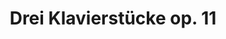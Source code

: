 ---
inv_num: 2009-003
add_credit:
url: 2009-003-dreiklavierstucke-op-11
title: Drei Klavierstücke op. 11
year: '2009'
display_year: '2009'
medium: 3 Youtube videos
dims:
pitch: "​Schoenberg’s op11 as played by cats."
ps: '​Drei Klavierstuke is a recreation of <b>Arnold Schoenberg’s 1909 op. 11 Drei
  Klavierstücke</b> (aka Three Piano Pieces) made by editing together videos of cats
  playing pianos downloaded from Youtube. Schoenberg’s Op11 is often considered the
  first piece of “atonal” music, or music to completely break from traditional western
  harmony which means it’s not written in a “key”. Below you will find the three videos
  (one for each piano piece), a technical description &amp; the score. This project
  fuses a few different things I have been interested in lately, mainly “cats”, copy
  &amp; paste net junk, and youtube’s tendency in the past few years to host videos
  that are as good and many times similar to my favorite video artworks. I think all
  this is somehow related. I’m talking about <a title="" href="http://www.infinitecat.com/">The
  Infinite Cat Project</a>, <a title="" href="http://catsinsinks.com/">Cats in Sinks</a>,
  <a title="" href="http://www.youtube.com/watch?v=z3v8BMNdDvo">Cat in Fan</a>, <a
  title="" href="http://www.youtube.com/watch?v=muLIPWjks_M">Ninja cat comes closer
  while not moving!</a>, <a title="" href="http://www.youtube.com/watch?v=l_yHG0cTK8Q">Smart
  Cat Open Door</a>, <a title="" href="http://www.youtube.com/watch?v=yCq7EncEbDw">Fat
  Cat VS Small Box</a>, <a title="" href="http://www.youtube.com/watch?v=REQRHdMRimw">Pussy
  versus Printer</a>, Edison’s <a title="" href="http://www.youtube.com/watch?v=6qre61opE_g">The
  Boxing Cats (Prof. Welton’s)</a>, <a title="" href="http://www.youtube.com/watch?v=JaHTt3V0Uiw">It’s
  been a long day</a>, <a title="" href="http://www.youtube.com/watch?v=nu0bhcCEJ8E&amp;feature=channel_page">Panta
  improvising on the piano featuring my cat</a> (my personal favorite cat video),
  the <a title="" href="http://www.youtube.com/watch?v=dMWl_5NujBw">Ultimate Canon
  Rock</a>, <a title="" href="http://vimeo.com/2998698">Sopranos every profanity</a>,
  <a title="" href="http://www.youtube.com/watch?v=hnLweMNQoiE">The Big Lebowski –
  Every Single Fucking Dude</a>, <a title="" href="http://www.youtube.com/watch?v=vZA74JMfLys">Marclay’s
  “hello” supercut</a>, <a title="" href="http://oliverlaric.com/5050.htm">50 50s</a>,
  <a title="" href="http://www.youtube.com/watch?v=CDswHqO0Jhk">Check out my new stereo
  – Extreme Bass!</a> (also see Goldstein’s “A Glass of Milk” <a title="" href="http://www.contemporaryartdaily.com/2009/05/jack-goldstein-at-daniel-buchholz/">here</a>),
  <a title="" href="http://www.youtube.com/watch?v=u1VEY7ndKCs">Watching the Paint
  Dry</a> (also see Burt Barr’s Watching The Paint Dry series <a title="" href="http://ps1.org/exhibitions/view/120">here</a>),
  even <a title="" href="http://www.youtube.com/watch?v=Pdn6wrM1Hqw">Andy Eating a
  Hamburger</a>, &amp; <a title="" href="http://www.youtube.com/watch?v=jBYGzDjkuoI">Infinite
  Warhol</a> (you might have noticed we are back 2 the beginning of this list). <b>Tech:</b>
  So, I probably made this video the most backwards and bone headed way possible,
  but I am a hacker in the traditional definition of someone who glues together ugly
  code and not a programmer. For this project I used some programs to help me save
  time in finding the right cats. Anyway, first I downloaded every video of a cat
  playing piano I could find on Youtube. I ended up with about 170 videos. Then I
  extracted the audio from each, pasted these files end to end, and then pasted this
  huge file onto the end of an audio file of Glenn Gould playing op11. I loaded this
  file into <a title="" href="http://www.comparisonics.com/">Comparisonics</a>. Comparisonics,
  a strange free program I found while surfing one night, allows users to highlight
  a section of audio, and responds by finding “similar” sounding areas in rest of
  the audio file. Using Comparisioncs I went through every “note” (sometimes I also
  did clusters of notes) in the Gould, then selected my favorite “similar” section
  Comparisonics suggested and wrote it in the score. After going though the 1000’s
  of “notes”, the completed scores were turned into a video by some perl scripts I
  wrote. See the “Gould Pro” code below. For those out there in Internet land wondering
  how close cats could actually come to Gould playing Schoenberg, <a href="http://www.coryarcangel.com/downloads/op11_comparison_web.mp3">check
  this mp3</a>, I have placed my cats in the left channel and Gould in the right channel.
  Listen with headphones. It’s not so far off I think. <b>Score:</b> The file format
  is: youtube filehash – comma – sample number at 44100 samples per second where the
  in point of video is – comma – sample number at 44100 samples per second of the
  clip length. In this <a href="http://www.coryarcangel.com/downloads/op11_score_linenumbers-web.pdf">pdf
  here</a> I have provided the key as to which youtube files line up with what notes
  in Schoenberg. The Schoenberg score has line numbers written below its notes which
  correspond to the line numbers from the 3 score txt files below. <a href="http://www.coryarcangel.com/downloads/ggscore_op11_I_web.txt">Score
  for op11 – I<a href="http://www.coryarcangel.com/downloads/ggscore_op11_II_web.txt">Score
  for op11 – II</a><a href="http://www.coryarcangel.com/downloads/ggscore_op11_III_web.txt">Score
  for op11 – III</a>Thanks Special thanks to the following youtube files: <a title=""
  href="http://www.youtube.com/watch?v=-8-S1dwcvzw">-8-S1dwcvzw</a>, <a title="" href="http://www.youtube.com/watch?v=73XYgU86aww">73XYgU86aww</a>,
  <a title="" href="http://www.youtube.com/watch?v=H9tIWwFPAcg">H9tIWwFPAcg</a>, <a
  title="" href="http://www.youtube.com/watch?v=TOSs-GYcGgk">TOSs-GYcGgk</a>, <a title=""
  href="http://www.youtube.com/watch?v=eDN_xKLhfXc">eDN_xKLhfXc</a>, <a title="" href="http://www.youtube.com/watch?v=ryyvfjMHRGg">ryyvfjMHRGg</a>,
  <a title="" href="http://www.youtube.com/watch?v=-BYKoAydfKk">-BYKoAydfKk</a>, <a
  title="" href="http://www.youtube.com/watch?v=78V3nblykiU">78V3nblykiU</a>, <a title=""
  href="http://www.youtube.com/watch?v=HEhoLwc15M4">HEhoLwc15M4</a>, <a title="" href="http://www.youtube.com/watch?v=TcEm8x6zLvA">TcEm8×6zLvA</a>,
  <a title="" href="http://www.youtube.com/watch?v=eDSZgOZmEoo">eDSZgOZmEoo</a>, <a
  title="" href="http://www.youtube.com/watch?v=s9i_GqMIY30">s9i_GqMIY30</a>, <a title=""
  href="http://www.youtube.com/watch?v=-QIVEkY0CuY">-QIVEkY0CuY</a>, <a title="" href="http://www.youtube.com/watch?v=7G4z8UQItSQ">7G4z8UQItSQ</a>,
  <a title="" href="http://www.youtube.com/watch?v=HK4XAXLUics">HK4XAXLUics</a>, <a
  title="" href="http://www.youtube.com/watch?v=TcsBghT2cNQ">TcsBghT2cNQ</a>, <a title=""
  href="http://www.youtube.com/watch?v=emP5sRCVwSI">emP5sRCVwSI</a>, <a title="" href="http://www.youtube.com/watch?v=sWlcyPuWM9Y">sWlcyPuWM9Y</a>,
  <a title="" href="http://www.youtube.com/watch?v=-VFmqcB9UYQ">-VFmqcB9UYQ</a>, <a
  title="" href="http://www.youtube.com/watch?v=8OTADd1THKU">8OTADd1THKU</a>, <a title=""
  href="http://www.youtube.com/watch?v=HM-1VzJUejw">HM-1VzJUejw</a>, <a title="" href="http://www.youtube.com/watch?v=ThOetAkUWRw">ThOetAkUWRw</a>,
  <a title="" href="http://www.youtube.com/watch?v=f7aZjVsl_jQ">f7aZjVsl_jQ</a>, <a
  title="" href="http://www.youtube.com/watch?v=scwRUGgv9Jw">scwRUGgv9Jw</a>, <a title=""
  href="http://www.youtube.com/watch?v=-gzV983BqNE">-gzV983BqNE</a>, <a title="" href="http://www.youtube.com/watch?v=8wG4gGW8pAs">8wG4gGW8pAs</a>,
  <a title="" href="http://www.youtube.com/watch?v=HRTd6cPiM1A">HRTd6cPiM1A</a>, <a
  title="" href="http://www.youtube.com/watch?v=TvuAzIUnGtg">TvuAzIUnGtg</a>, <a title=""
  href="http://www.youtube.com/watch?v=fLOYZpQoSCo">fLOYZpQoSCo</a>, <a title="" href="http://www.youtube.com/watch?v=t4VNx9R8eEM">t4VNx9R8eEM</a>,
  <a title="" href="http://www.youtube.com/watch?v=-lafzKEMpuM">-lafzKEMpuM</a>, <a
  title="" href="http://www.youtube.com/watch?v=8yQTF3EUKuo">8yQTF3EUKuo</a>, <a title=""
  href="http://www.youtube.com/watch?v=Hdqhprr03bY">Hdqhprr03bY</a>, <a title="" href="http://www.youtube.com/watch?v=UDtidPbpWG4">UDtidPbpWG4</a>,
  <a title="" href="http://www.youtube.com/watch?v=g8PWYsOoZy8">g8PWYsOoZy8</a>, <a
  title="" href="http://www.youtube.com/watch?v=tLo9TZKW85I">tLo9TZKW85I</a>, <a title=""
  href="http://www.youtube.com/watch?v=000dCcclXpE">000dCcclXpE</a>, <a title="" href="http://www.youtube.com/watch?v=95wb8pW9EaY">95wb8pW9EaY</a>,
  <a title="" href="http://www.youtube.com/watch?v=HwmtFQoGrfk">HwmtFQoGrfk</a>, <a
  title="" href="http://www.youtube.com/watch?v=V2GkSR-Tc4E">V2GkSR-Tc4E</a>, <a title=""
  href="http://www.youtube.com/watch?v=gc-YZi33myA">gc-YZi33myA</a>, <a title="" href="http://www.youtube.com/watch?v=tR3XUKgOHVY">tR3XUKgOHVY</a>,
  <a title="" href="http://www.youtube.com/watch?v=0G2dd2nNixE">0G2dd2nNixE</a>, <a
  title="" href="http://www.youtube.com/watch?v=98bTekFgKGY">98bTekFgKGY</a>, <a title=""
  href="http://www.youtube.com/watch?v=Js-1svTlMHI">Js-1svTlMHI</a>, <a title="" href="http://www.youtube.com/watch?v=WWkE2i-6ekI">WWkE2i-6ekI</a>,
  <a title="" href="http://www.youtube.com/watch?v=gnbmN8js708">gnbmN8js708</a>, <a
  title="" href="http://www.youtube.com/watch?v=tYn9OHKlwoo">tYn9OHKlwoo</a>, <a title=""
  href="http://www.youtube.com/watch?v=0ywiSuCDiOM">0ywiSuCDiOM</a>, <a title="" href="http://www.youtube.com/watch?v=9ATv4DSkKZs">9ATv4DSkKZs</a>,
  <a title="" href="http://www.youtube.com/watch?v=JsQds6T-JUo">JsQds6T-JUo</a>, <a
  title="" href="http://www.youtube.com/watch?v=WfsMaen6QBI">WfsMaen6QBI</a>, <a title=""
  href="http://www.youtube.com/watch?v=hnng9ni-ws8">hnng9ni-ws8</a>, <a title="" href="http://www.youtube.com/watch?v=tvkuiJ_5e_Y">tvkuiJ_5e_Y</a>,
  <a title="" href="http://www.youtube.com/watch?v=1RJnwbCR9l4">1RJnwbCR9l4</a>, <a
  title="" href="http://www.youtube.com/watch?v=9FMvf9lyiBA">9FMvf9lyiBA</a>, <a title=""
  href="http://www.youtube.com/watch?v=LWBDFG09XoA">LWBDFG09XoA</a>, <a title="" href="http://www.youtube.com/watch?v=XSiSzn3OchU">XSiSzn3OchU</a>,
  <a title="" href="http://www.youtube.com/watch?v=iRfT0WfnWIU">iRfT0WfnWIU</a>, <a
  title="" href="http://www.youtube.com/watch?v=uCPVEuFdq1I">uCPVEuFdq1I</a>, <a title=""
  href="http://www.youtube.com/watch?v=1XFKIZfdXVQ">1XFKIZfdXVQ</a>, <a title="" href="http://www.youtube.com/watch?v=9PrHZAhTrro">9PrHZAhTrro</a>,
  <a title="" href="http://www.youtube.com/watch?v=LqBpEnlAcZo">LqBpEnlAcZo</a>, <a
  title="" href="http://www.youtube.com/watch?v=XyuXvWouDEk">XyuXvWouDEk</a>, <a title=""
  href="http://www.youtube.com/watch?v=jg6rfcRzQGQ">jg6rfcRzQGQ</a>, <a title="" href="http://www.youtube.com/watch?v=uQc8SeJ3z9c">uQc8SeJ3z9c</a>,
  <a title="" href="http://www.youtube.com/watch?v=1YK7DCQOqz8">1YK7DCQOqz8</a>, <a
  title="" href="http://www.youtube.com/watch?v=9T6zVQzmSsI">9T6zVQzmSsI</a>, <a title=""
  href="http://www.youtube.com/watch?v=M9SwMFWECMs">M9SwMFWECMs</a>, <a title="" href="http://www.youtube.com/watch?v=Y1cAO08EYLg">Y1cAO08EYLg</a>,
  <a title="" href="http://www.youtube.com/watch?v=kL0m3NhVlWY">kL0m3NhVlWY</a>, <a
  title="" href="http://www.youtube.com/watch?v=vAQVJEu6fNc">vAQVJEu6fNc</a>, <a title=""
  href="http://www.youtube.com/watch?v=1n8vybiPn0I">1n8vybiPn0I</a>, <a title="" href="http://www.youtube.com/watch?v=A8yvYC0HthM">A8yvYC0HthM</a>,
  <a title="" href="http://www.youtube.com/watch?v=M_SaeCYglqQ">M_SaeCYglqQ</a>, <a
  title="" href="http://www.youtube.com/watch?v=YLWd_eXQ29E">YLWd_eXQ29E</a>, <a title=""
  href="http://www.youtube.com/watch?v=kPyj1JG3QHw">kPyj1JG3QHw</a>, <a title="" href="http://www.youtube.com/watch?v=vCJpTR-ugyM">vCJpTR-ugyM</a>,
  <a title="" href="http://www.youtube.com/watch?v=2COuDGUX-cU">2COuDGUX-cU</a>, <a
  title="" href="http://www.youtube.com/watch?v=BKtdYzHyx6M">BKtdYzHyx6M</a>, <a title=""
  href="http://www.youtube.com/watch?v=NFtO2fFdSRY">NFtO2fFdSRY</a>, <a title="" href="http://www.youtube.com/watch?v=YW7U8B0qRXg">YW7U8B0qRXg</a>,
  <a title="" href="http://www.youtube.com/watch?v=kj2TDKU2aAg">kj2TDKU2aAg</a>, <a
  title="" href="http://www.youtube.com/watch?v=vuO0xYdyMO4">vuO0xYdyMO4</a>, <a title=""
  href="http://www.youtube.com/watch?v=2DcHBjQaSOQ">2DcHBjQaSOQ</a>, <a title="" href="http://www.youtube.com/watch?v=Bf9Xi4iqeL0">Bf9Xi4iqeL0</a>,
  <a title="" href="http://www.youtube.com/watch?v=OO-6kwBy_s0">OO-6kwBy_s0</a>, <a
  title="" href="http://www.youtube.com/watch?v=YpVKn9TnM10">YpVKn9TnM10</a>, <a title=""
  href="http://www.youtube.com/watch?v=lYgITLbVwC4">lYgITLbVwC4</a>, <a title="" href="http://www.youtube.com/watch?v=wK8GE4ZZQiA">wK8GE4ZZQiA</a>,
  <a title="" href="http://www.youtube.com/watch?v=2QfzC3pgV0Q">2QfzC3pgV0Q</a>, <a
  title="" href="http://www.youtube.com/watch?v=BgF56KQ8ldU">BgF56KQ8ldU</a>, <a title=""
  href="http://www.youtube.com/watch?v=Oaz8Qo2OHVY">Oaz8Qo2OHVY</a>, <a title="" href="http://www.youtube.com/watch?v=Z86Fx--Qgwc">Z86Fx–Qgwc</a>,
  <a title="" href="http://www.youtube.com/watch?v=mmTQcmpfI-k">mmTQcmpfI-k</a>, <a
  title="" href="http://www.youtube.com/watch?v=wNt1Or0fQC4">wNt1Or0fQC4</a>, <a title=""
  href="http://www.youtube.com/watch?v=2VgGVxcALoc">2VgGVxcALoc</a>, <a title="" href="http://www.youtube.com/watch?v=DBCpRUQxAwU">DBCpRUQxAwU</a>,
  <a title="" href="http://www.youtube.com/watch?v=OgmXR7k__WU">OgmXR7k__WU</a>, <a
  title="" href="http://www.youtube.com/watch?v=Z9BTkX00HeY">Z9BTkX00HeY</a>, <a title=""
  href="http://www.youtube.com/watch?v=mtxlyXRGWvw">mtxlyXRGWvw</a>, <a title="" href="http://www.youtube.com/watch?v=xnqb6XPDGA8">xnqb6XPDGA8</a>,
  <a title="" href="http://www.youtube.com/watch?v=32F3ycxNIuk">32F3ycxNIuk</a>, <a
  title="" href="http://www.youtube.com/watch?v=DOebEX8PukU">DOebEX8PukU</a>, <a title=""
  href="http://www.youtube.com/watch?v=P87zxptEo0Q">P87zxptEo0Q</a>, <a title="" href="http://www.youtube.com/watch?v=ZeMxIH2Ozeg">ZeMxIH2Ozeg</a>,
  <a title="" href="http://www.youtube.com/watch?v=n01P1v7WEz0">n01P1v7WEz0</a>, <a
  title="" href="http://www.youtube.com/watch?v=xqxr5TYIqgQ">xqxr5TYIqgQ</a>, <a title=""
  href="http://www.youtube.com/watch?v=3r8NTt7RYzQ">3r8NTt7RYzQ</a>, <a title="" href="http://www.youtube.com/watch?v=Di7TOsj_H0g">Di7TOsj_H0g</a>,
  <a title="" href="http://www.youtube.com/watch?v=PlME0VQDRuo">PlME0VQDRuo</a>, <a
  title="" href="http://www.youtube.com/watch?v=Zg6yqtq3FVE">Zg6yqtq3FVE</a>, <a title=""
  href="http://www.youtube.com/watch?v=neZNdOnf7RY">neZNdOnf7RY</a>, <a title="" href="http://www.youtube.com/watch?v=xvsv6R4b_bE">xvsv6R4b_bE</a>,
  <a title="" href="http://www.youtube.com/watch?v=45YA4KefHVM">45YA4KefHVM</a>, <a
  title="" href="http://www.youtube.com/watch?v=DwX_Wih97WA">DwX_Wih97WA</a>, <a title=""
  href="http://www.youtube.com/watch?v=PrsFZT_1NAk">PrsFZT_1NAk</a>, <a title="" href="http://www.youtube.com/watch?v=ZqTnGQit7nA">ZqTnGQit7nA</a>,
  <a title="" href="http://www.youtube.com/watch?v=ngy0PCtNd0k">ngy0PCtNd0k</a>, <a
  title="" href="http://www.youtube.com/watch?v=yb2NiCv3Xd0">yb2NiCv3Xd0</a>, <a title=""
  href="http://www.youtube.com/watch?v=5JoIPH7BRLA">5JoIPH7BRLA</a>, <a title="" href="http://www.youtube.com/watch?v=E3UGUAF8pjA">E3UGUAF8pjA</a>,
  <a title="" href="http://www.youtube.com/watch?v=Q8VmKyVY-Pc">Q8VmKyVY-Pc</a>, <a
  title="" href="http://www.youtube.com/watch?v=_2XLyEANzCM">_2XLyEANzCM</a>, <a title=""
  href="http://www.youtube.com/watch?v=nmqXM51Ey9M">nmqXM51Ey9M</a>, <a title="" href="http://www.youtube.com/watch?v=yqpNlbhxsvM">yqpNlbhxsvM</a>,
  <a title="" href="http://www.youtube.com/watch?v=5KWaA34gWiA">5KWaA34gWiA</a>, <a
  title="" href="http://www.youtube.com/watch?v=EhD4IwX7uSg">EhD4IwX7uSg</a>, <a title=""
  href="http://www.youtube.com/watch?v=QM0hNBftUDs">QM0hNBftUDs</a>, <a title="" href="http://www.youtube.com/watch?v=a5M515QZMYM">a5M515QZMYM</a>,
  <a title="" href="http://www.youtube.com/watch?v=o4YhebTk0VM">o4YhebTk0VM</a>, <a
  title="" href="http://www.youtube.com/watch?v=yuMeEDfzz5k">yuMeEDfzz5k</a>, <a title=""
  href="http://www.youtube.com/watch?v=5hEu5aThNI8">5hEu5aThNI8</a>, <a title="" href="http://www.youtube.com/watch?v=Ehl1lpSxPnw">Ehl1lpSxPnw</a>,
  <a title="" href="http://www.youtube.com/watch?v=Qso9n2n2Ga8">Qso9n2n2Ga8</a>, <a
  title="" href="http://www.youtube.com/watch?v=aJEjduT2QZA">aJEjduT2QZA</a>, <a title=""
  href="http://www.youtube.com/watch?v=oXb9RmrThu4">oXb9RmrThu4</a>, <a title="" href="http://www.youtube.com/watch?v=z0q6HUWZdPc">z0q6HUWZdPc</a>,
  <a title="" href="http://www.youtube.com/watch?v=66FF3JN_9PE">66FF3JN_9PE</a>, <a
  title="" href="http://www.youtube.com/watch?v=EtN4Gom_ZPE">EtN4Gom_ZPE</a>, <a title=""
  href="http://www.youtube.com/watch?v=QvZIFUgd9iY">QvZIFUgd9iY</a>, <a title="" href="http://www.youtube.com/watch?v=aMKIpAl5lC0">aMKIpAl5lC0</a>,
  <a title="" href="http://www.youtube.com/watch?v=pi8dkqpTesY">pi8dkqpTesY</a>, <a
  title="" href="http://www.youtube.com/watch?v=zEG9RcVE6FE">zEG9RcVE6FE</a>, <a title=""
  href="http://www.youtube.com/watch?v=6DvE0i0B9-8">6DvE0i0B9-8</a>, <a title="" href="http://www.youtube.com/watch?v=F6--wZ7gQpQ">F6–wZ7gQpQ</a>,
  <a title="" href="http://www.youtube.com/watch?v=SF4JC5DdN3E">SF4JC5DdN3E</a>, <a
  title="" href="http://www.youtube.com/watch?v=ayvU-PrD0z4">ayvU-PrD0z4</a>, <a title=""
  href="http://www.youtube.com/watch?v=pvt5fpgYPeI">pvt5fpgYPeI</a>, <a title="" href="http://www.youtube.com/watch?v=zfc_69UHQNI">zfc_69UHQNI</a>,
  <a title="" href="http://www.youtube.com/watch?v=6Nca4KVzSDk">6Nca4KVzSDk</a>, <a
  title="" href="http://www.youtube.com/watch?v=F6ZxE63Hb1o">F6ZxE63Hb1o</a>, <a title=""
  href="http://www.youtube.com/watch?v=SL9FE0cWThQ">SL9FE0cWThQ</a>, <a title="" href="http://www.youtube.com/watch?v=b9sxmVlif1k">b9sxmVlif1k</a>,
  <a title="" href="http://www.youtube.com/watch?v=qP9PAF_7HAI">qP9PAF_7HAI</a>, <a
  title="" href="http://www.youtube.com/watch?v=6U7jxeV06Js">6U7jxeV06Js</a>, <a title=""
  href="http://www.youtube.com/watch?v=GGFJiNTFWEg">GGFJiNTFWEg</a>, <a title="" href="http://www.youtube.com/watch?v=S_7WXkmx1f8">S_7WXkmx1f8</a>,
  <a title="" href="http://www.youtube.com/watch?v=cEvjChxwIZw">cEvjChxwIZw</a>, <a
  title="" href="http://www.youtube.com/watch?v=qTovWzCak5M">qTovWzCak5M</a>, <a title=""
  href="http://www.youtube.com/watch?v=6cRnujTrUH4">6cRnujTrUH4</a>, <a title="" href="http://www.youtube.com/watch?v=GxI3tl85wbM">GxI3tl85wbM</a>,
  <a title="" href="http://www.youtube.com/watch?v=SpJUj626qCc">SpJUj626qCc</a>, <a
  title="" href="http://www.youtube.com/watch?v=cttKu6xQSzg">cttKu6xQSzg</a>, <a title=""
  href="http://www.youtube.com/watch?v=r-cmz6-MgHw">r-cmz6-MgHw</a>, <a title="" href="http://www.youtube.com/watch?v=6stIerPNNic">6stIerPNNic</a>,
  <a title="" href="http://www.youtube.com/watch?v=H8uVR8M8_D8">H8uVR8M8_D8</a>, <a
  title="" href="http://www.youtube.com/watch?v=TAfEj43gI5U">TAfEj43gI5U</a>, <a title=""
  href="http://www.youtube.com/watch?v=eAlhMoxHOpc">eAlhMoxHOpc</a>, <a title="" href="http://www.youtube.com/watch?v=r70-dpbP8z8">r70-dpbP8z8</a>'
live_url:
youtube: https://www.youtube.com/playlist?list=PLIVciZ6unaZSRQMwlT0jauk6H8l64G6oU
related_code: https://github.com/coryarcangel/Gould-Pro
subheading:
download:
commission:
layout: things-i-made
---